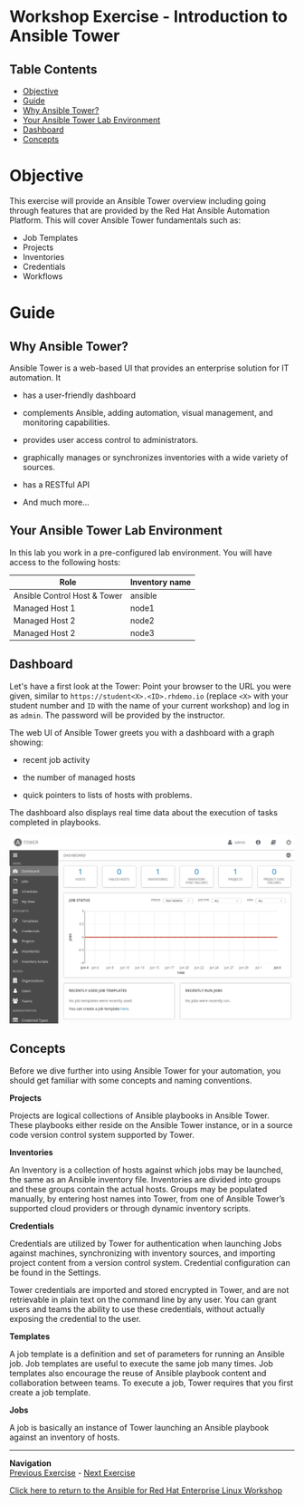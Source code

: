 # Workshop Exercise - Introduction to Ansible Tower

## Table Contents

* [Objective](#objective)
* [Guide](#guide)
* [Why Ansible Tower?](#why-ansible-tower)
* [Your Ansible Tower Lab Environment](#your-ansible-tower-lab-environment)
* [Dashboard](#dashboard)
* [Concepts](#concepts)

# Objective

This exercise will provide an Ansible Tower overview including going through features that are provided by the Red Hat Ansible Automation Platform.  This will cover Ansible Tower fundamentals such as:

  - Job Templates
  - Projects
  - Inventories
  - Credentials
  - Workflows

# Guide

## Why Ansible Tower?

Ansible Tower is a web-based UI that provides an enterprise solution for IT automation. It

  - has a user-friendly dashboard

  - complements Ansible, adding automation, visual management, and monitoring capabilities.

  - provides user access control to administrators.

  - graphically manages or synchronizes inventories with a wide variety of sources.

  - has a RESTful API

  - And much more...

## Your Ansible Tower Lab Environment

In this lab you work in a pre-configured lab environment. You will have access to the following hosts:

| Role                         | Inventory name |
| -----------------------------| ---------------|
| Ansible Control Host & Tower | ansible        |
| Managed Host 1               | node1          |
| Managed Host 2               | node2          |
| Managed Host 2               | node3          |


## Dashboard

Let's have a first look at the Tower: Point your browser to the URL you were given, similar to `https://student<X>.<ID>.rhdemo.io` (replace `<X>` with your student number and `ID` with the name of your current workshop) and log in as `admin`. The password will be provided by the instructor.

The web UI of Ansible Tower greets you with a dashboard with a graph showing:

  - recent job activity

  - the number of managed hosts

  - quick pointers to lists of hosts with problems.

The dashboard also displays real time data about the execution of tasks completed in playbooks.

![Ansible Tower Dashboard](images/dashboard.png)

## Concepts

Before we dive further into using Ansible Tower for your automation, you should get familiar with some concepts and naming conventions.

**Projects**

Projects are logical collections of Ansible playbooks in Ansible Tower. These playbooks either reside on the Ansible Tower instance, or in a source code version control system supported by Tower.

**Inventories**

An Inventory is a collection of hosts against which jobs may be launched, the same as an Ansible inventory file. Inventories are divided into groups and these groups contain the actual hosts. Groups may be populated manually, by entering host names into Tower, from one of Ansible Tower’s supported cloud providers or through dynamic inventory scripts.

**Credentials**

Credentials are utilized by Tower for authentication when launching Jobs against machines, synchronizing with inventory sources, and importing project content from a version control system. Credential configuration can be found in the Settings.

Tower credentials are imported and stored encrypted in Tower, and are not retrievable in plain text on the command line by any user. You can grant users and teams the ability to use these credentials, without actually exposing the credential to the user.

**Templates**

A job template is a definition and set of parameters for running an Ansible job. Job templates are useful to execute the same job many times. Job templates also encourage the reuse of Ansible playbook content and collaboration between teams. To execute a job, Tower requires that you first create a job template.

**Jobs**

A job is basically an instance of Tower launching an Ansible playbook against an inventory of hosts.

----
**Navigation**
<br>
[Previous Exercise](../1.7-role) - [Next Exercise](../2.2-cred)

[Click here to return to the Ansible for Red Hat Enterprise Linux Workshop](../README.md#section-2---ansible-tower-exercises)
